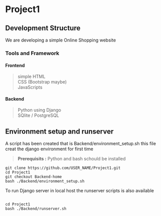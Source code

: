 # Project1 

## Development Structure 
We are developing a simple Online Shopping website
### Tools and Framework 
#### Frontend 
> simple HTML <br>
> CSS (Bootstrap maybe) <br>
> JavaScripts <br>
#### Backend 
> Python using Django <br>
> SQlite / PostgreSQL <br>

## Environment setup and runserver
A script has been created that is Backend/environment_setup.sh this file creat the django environment for first time 
> **Prerequisits :**
> Python and bash schould be installed

```shell 
git clone https://github.com/USER_NAME/Project1.git
cd Project1
git checkout Backend-home
bash ./Backend/environment_setup.sh
```

To run Django server in local host the runserver scripts is also available 

```shell 

cd Project1
bash ./Backend/runserver.sh
```
